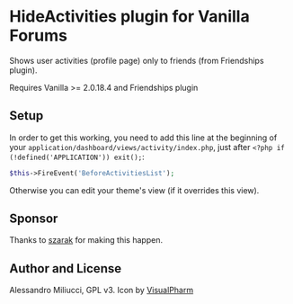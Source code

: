 # HideActivities plugin for Vanilla Forums
Shows user activities (profile page) only to friends (from Friendships plugin).

Requires Vanilla >= 2.0.18.4 and Friendships plugin

## Setup
In order to get this working, you need to add this line at the beginning of your ```application/dashboard/views/activity/index.php```, just after ```<?php if (!defined('APPLICATION')) exit();```:

```php
$this->FireEvent('BeforeActivitiesList');      
```
Otherwise you can edit your theme's view (if it overrides this view).

## Sponsor
Thanks to [szarak](http://vanillaforums.org/profile/45649/szarak) for making this happen.

## Author and License
Alessandro Miliucci, GPL v3. Icon by [VisualPharm](http://www.visualpharm.com/)